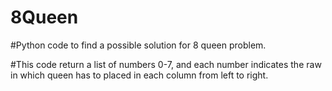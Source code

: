 # 8Queen
#Python code to find a possible solution for 8 queen problem.

#This code return a list of numbers 0-7, and each number indicates the raw in which queen has to placed in each column from left to right.
